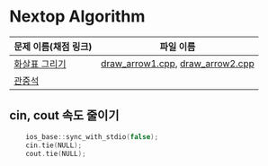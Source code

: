 # Nextop Algorithm

| 문제 이름(채점 링크) | 파일 이름 |
| ----------------- | ------ |
| [화살표 그리기](https://www.acmicpc.net/problem/15975) | [draw_arrow1.cpp](https://github.com/sunjbs/NextopAlgorithm/blob/master/src/draw_arrow1.cpp), [draw_arrow2.cpp](https://github.com/sunjbs/NextopAlgorithm/blob/master/src/draw_arrow2.cpp) |
| [관중석](https://www.acmicpc.net/problem/10166) | []() |


## cin, cout 속도 줄이기
``` c++
    ios_base::sync_with_stdio(false);
    cin.tie(NULL);
    cout.tie(NULL);
```